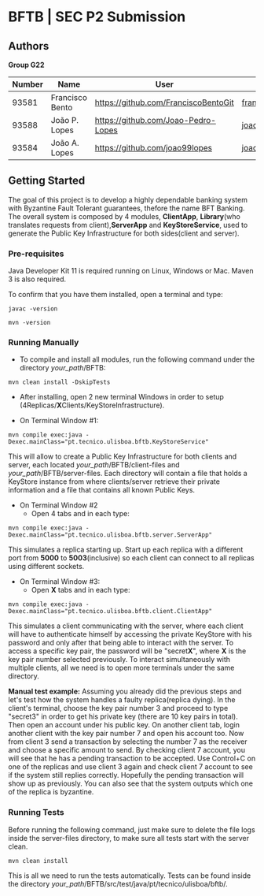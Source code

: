 # BFTB | SEC P2 Submission

## Authors

**Group G22**

| Number | Name              | User                                  | Email                                    |
| -------|-------------------|---------------------------------------|------------------------------------------|
| 93581  | Francisco Bento   | <https://github.com/FranciscoBentoGit>| <francisco.bento@tecnico.ulisboa.pt>     |
| 93588  | João P. Lopes     | <https://github.com/Joao-Pedro-Lopes> | <joaopedrolopes00@tecnico.ulisboa.pt>    |
| 93584  | João A. Lopes     | <https://github.com/joao99lopes>      | <joao.costa.lopes@tecnico.ulisboa.pt>    |


## Getting Started
The goal of this project is to develop a highly dependable banking system with Byzantine Fault Tolerant guarantees, thefore the name BFT Banking.
The overall system is composed by 4 modules, **ClientApp**, **Library**(who translates requests from client),**ServerApp** and **KeyStoreService**, used to generate the Public Key Infrastructure for both sides(client and server).


### Pre-requisites

Java Developer Kit 11 is required running on Linux, Windows or Mac.
Maven 3 is also required.

To confirm that you have them installed, open a terminal and type:

```
javac -version

mvn -version
```

### Running Manually

* To compile and install all modules, run the following command under the directory *your_path*/BFTB:
```
mvn clean install -DskipTests
```
* After installing, open 2 new terminal Windows in order to setup (4Replicas/**X**Clients/KeyStoreInfrastructure).

* On Terminal Window #1:
```
mvn compile exec:java -Dexec.mainClass="pt.tecnico.ulisboa.bftb.KeyStoreService"
```
This will allow to create a Public Key Infrastructure for both clients and server, each located *your_path*/BFTB/client-files and *your_path*/BFTB/server-files. Each directory will contain a file that holds a KeyStore instance from where clients/server retrieve their private information and a file that contains all known Public Keys.

* On Terminal Window #2
  * Open 4 tabs and in each type:
```
mvn compile exec:java -Dexec.mainClass="pt.tecnico.ulisboa.bftb.server.ServerApp"
```
This simulates a replica starting up. Start up each replica with a different port from **5000** to **5003**(inclusive) so each client can connect to all replicas using different sockets.

* On Terminal Window #3:
  * Open **X** tabs and in each type:
```
mvn compile exec:java -Dexec.mainClass="pt.tecnico.ulisboa.bftb.client.ClientApp"
```
This simulates a client communicating with the server, where each client will have to authenticate himself by accessing the private KeyStore with his password and only after that being able to interact with the server.
To access a specific key pair, the password will be "secret**X**", where **X** is the key pair number selected previously.
To interact simultaneously with multiple clients, all we need is to open more terminals under the same directory.

**Manual test example:**
Assuming you already did the previous steps and let's test how the system handles a faulty replica(replica dying).
In the client's terminal, choose the key pair number 3 and proceed to type "secret3" in order to get his private key (there are 10 key pairs in total). Then open an account under his public key. On another client tab, login another client with the key pair number 7 and open his account too.
Now from client 3 send a transaction by selecting the number 7 as the receiver and choose a specific amount to send. By checking client 7 account, you will see that he has a pending transaction to be accepted.
Use Control+C on one of the replicas and use client 3 again and check client 7 account to see if the system still replies correctly. Hopefully the pending transaction will show up as previously.
You can also see that the system outputs which one of the replica is byzantine.

### Running Tests

Before running the following command, just make sure to delete the file logs inside the server-files directory, to make sure all tests start with the server clean.
```
mvn clean install
```
This is all we need to run the tests automatically.
Tests can be found inside the directory *your_path*/BFTB/src/test/java/pt/tecnico/ulisboa/bftb/.